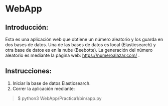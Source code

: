 # WebApp
## Introducción:
Esta es una aplicación web que obtiene un número aleatorio y los guarda en dos bases de datos.
Una de las bases de datos es local (Elasticsearch) y otra base de datos es en la nube (Beebotte). La generación del número aleatorio es mediante la página web: https://numeroalazar.com/ .
## Instrucciones:
1. Iniciar la base de datos Elasticsearch.
2. Correr la aplicación mediante: 
> $ python3 WebApp/Practica1/bin/app.py
